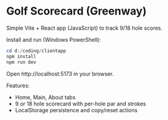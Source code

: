 # Golf Scorecard (Greenway)

Simple Vite + React app (JavaScript) to track 9/18 hole scores.

Install and run (Windows PowerShell):

```powershell
cd d:/coding/clientapp
npm install
npm run dev
```

Open http://localhost:5173 in your browser.

Features:
- Home, Main, About tabs
- 9 or 18 hole scorecard with per-hole par and strokes
- LocalStorage persistence and copy/reset actions

